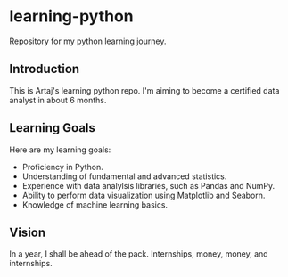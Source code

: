 # learning-python
Repository for my python learning journey.

## Introduction

This is Artaj's learning python repo. I'm aiming to become a certified data analyst in about 6 months.

## Learning Goals

Here are my learning goals:
- Proficiency in Python.
- Understanding of fundamental and advanced statistics.
- Experience with data analylsis libraries, such as Pandas and NumPy.
- Ability to perform data visualization using Matplotlib and Seaborn.
- Knowledge of machine learning basics.

## Vision

In a year, I shall be ahead of the pack. Internships, money, money, and internships.